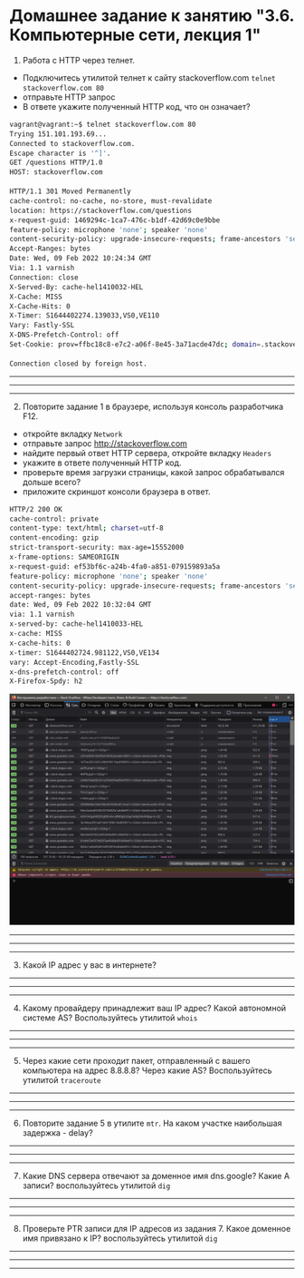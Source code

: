 # Домашнее задание к занятию "3.6. Компьютерные сети, лекция 1"


1. Работа c HTTP через телнет.
- Подключитесь утилитой телнет к сайту stackoverflow.com
`telnet stackoverflow.com 80`
- отправьте HTTP запрос
- В ответе укажите полученный HTTP код, что он означает?
```bash
vagrant@vagrant:~$ telnet stackoverflow.com 80
Trying 151.101.193.69...
Connected to stackoverflow.com.
Escape character is '^]'.
GET /questions HTTP/1.0
HOST: stackoverflow.com

HTTP/1.1 301 Moved Permanently
cache-control: no-cache, no-store, must-revalidate
location: https://stackoverflow.com/questions
x-request-guid: 1469294c-1ca7-476c-b1df-42d69c0e9bbe
feature-policy: microphone 'none'; speaker 'none'
content-security-policy: upgrade-insecure-requests; frame-ancestors 'self' https://stackexchange.com
Accept-Ranges: bytes
Date: Wed, 09 Feb 2022 10:24:34 GMT
Via: 1.1 varnish
Connection: close
X-Served-By: cache-hel1410032-HEL
X-Cache: MISS
X-Cache-Hits: 0
X-Timer: S1644402274.139033,VS0,VE110
Vary: Fastly-SSL
X-DNS-Prefetch-Control: off
Set-Cookie: prov=ffbc18c8-e7c2-a06f-8e45-3a71acde47dc; domain=.stackoverflow.com; expires=Fri, 01-Jan-2055 00:00:00 GMT; path=/; HttpOnly

Connection closed by foreign host.
```
___
___
___

2. Повторите задание 1 в браузере, используя консоль разработчика F12.
- откройте вкладку `Network`
- отправьте запрос http://stackoverflow.com
- найдите первый ответ HTTP сервера, откройте вкладку `Headers`
- укажите в ответе полученный HTTP код.
- проверьте время загрузки страницы, какой запрос обрабатывался дольше всего?
- приложите скриншот консоли браузера в ответ.

```bash
HTTP/2 200 OK
cache-control: private
content-type: text/html; charset=utf-8
content-encoding: gzip
strict-transport-security: max-age=15552000
x-frame-options: SAMEORIGIN
x-request-guid: ef53bf6c-a24b-4fa0-a851-079159893a5a
feature-policy: microphone 'none'; speaker 'none'
content-security-policy: upgrade-insecure-requests; frame-ancestors 'self' https://stackexchange.com
accept-ranges: bytes
date: Wed, 09 Feb 2022 10:32:04 GMT
via: 1.1 varnish
x-served-by: cache-hel1410033-HEL
x-cache: MISS
x-cache-hits: 0
x-timer: S1644402724.981122,VS0,VE134
vary: Accept-Encoding,Fastly-SSL
x-dns-prefetch-control: off
X-Firefox-Spdy: h2
```

![img](2.png)
___
___
___
3. Какой IP адрес у вас в интернете?


___
___
___

4. Какому провайдеру принадлежит ваш IP адрес? Какой автономной системе AS? Воспользуйтесь утилитой `whois`


___
___
___

5. Через какие сети проходит пакет, отправленный с вашего компьютера на адрес 8.8.8.8? Через какие AS? Воспользуйтесь утилитой `traceroute`


___
___
___

6. Повторите задание 5 в утилите `mtr`. На каком участке наибольшая задержка - delay?


___
___
___

7. Какие DNS сервера отвечают за доменное имя dns.google? Какие A записи? воспользуйтесь утилитой `dig`


___
___
___

8. Проверьте PTR записи для IP адресов из задания 7. Какое доменное имя привязано к IP? воспользуйтесь утилитой `dig`


___
___
___
